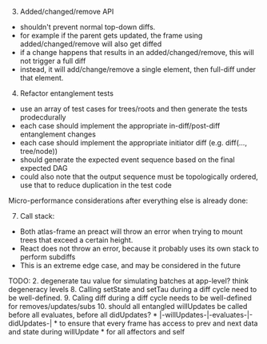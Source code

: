  3. Added/changed/remove API
  * shouldn't prevent normal top-down diffs.
  * for example if the parent gets updated, the frame using added/changed/remove will also get diffed
  * if a change happens that results in an added/changed/remove, this will not trigger a full diff
  * instead, it will add/change/remove a single element, then full-diff under that element.

4. Refactor entanglement tests
  * use an array of test cases for trees/roots and then generate the tests prodecdurally
  * each case should implement the appropriate in-diff/post-diff entanglement changes
  * each case should implement the appropriate initiator diff (e.g. diff(..., tree/node)) 
  * should generate the expected event sequence based on the final expected DAG
  * could also note that the output sequence must be topologically ordered, use that to reduce duplication in the test code

Micro-performance considerations after everything else is already done:

7. Call stack:
  * Both atlas-frame an preact will throw an error when trying to mount trees that exceed a certain height.
  * React does not throw an error, because it probably uses its own stack to perform subdiffs
  * This is an extreme edge case, and may be considered in the future

TODO:
  2. degenerate tau value for simulating batches at app-level? think degeneracy levels
  8. Calling setState and setTau during a diff cycle need to be well-defined.
  9. Caling diff during a diff cycle needs to be well-defined for removes/updates/subs
  10. should all entangled willUpdates be called before all evaluates, before all didUpdates?
    * |-willUpdates-|-evaluates-|-didUpdates-|
    * to ensure that every frame has access to prev and next data and state during willUpdate
      * for all affectors and self

